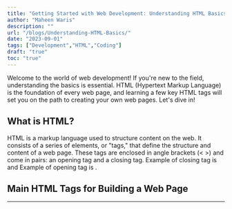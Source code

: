 ```yaml
---
title: "Getting Started with Web Development: Understanding HTML Basics"
author: "Maheen Waris"
description: ""
url: "/blogs/Understanding-HTML-Basics/"
date: "2023-09-01"
tags: ["Development","HTML","Coding"]
draft: "true"
toc: "true"
---
```

Welcome to the world of web development! If you're new to the field, understanding the basics is essential. HTML (Hypertext Markup Language) is the foundation of every web page, and learning a few key HTML tags will set you on the path to creating your own web pages. Let's dive in!

## What is HTML?
HTML is a markup language used to structure content on the web. It consists of a series of elements, or "tags," that define the structure and content of a web page. These tags are enclosed in angle brackets (< >) and come in pairs: an opening tag and a closing tag. Example of closing tag is <html></html> and  Example of opening tag is <img>.

## Main HTML Tags for Building a Web Page









---